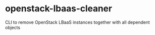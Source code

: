 # openstack-lbaas-cleaner
CLI to remove OpenStack LBaaS instances together with all dependent objects
